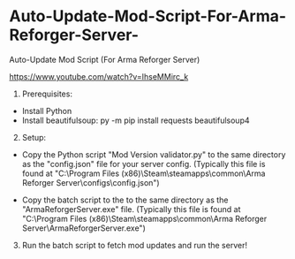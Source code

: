 # Auto-Update-Mod-Script-For-Arma-Reforger-Server-
Auto-Update Mod Script (For Arma Reforger Server)

https://www.youtube.com/watch?v=IhseMMirc_k

1) Prerequisites:
- Install Python
- Install beautifulsoup: py -m pip install requests beautifulsoup4
  
2) Setup:
- Copy the Python script "Mod Version validator.py" to the same directory as the "config.json" file for your server config.
(Typically this file is found at "C:\Program Files (x86)\Steam\steamapps\common\Arma Reforger Server\configs\config.json")

- Copy the batch script to the to the same directory as the "ArmaReforgerServer.exe" file.
(Typically this file is found at "C:\Program Files (x86)\Steam\steamapps\common\Arma Reforger Server\ArmaReforgerServer.exe")

3) Run the batch script to fetch mod updates and run the server!

  
